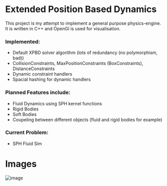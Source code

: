 # Extended Position Based Dynamics
This project is my attempt to implement a general purpose physics-engine.
It is written in C++ and OpenGl is used for visualisation.

### Implemented:
- Default XPBD solver algorithm (lots of redundancy (no polymorphism, bad))
- CollisionConstraints, MaxPositionConstraints (BoxConstraints), DistanceConstraints
- Dynamic constraint handlers
- Spacial hashing for dynamic handlers
  
### Planned Features include:
- Fluid Dynamics using SPH kernel functions
- Rigid Bodies
- Soft Bodies
- Coupeling between different objects (fluid and rigid bodies for example)

### Current Problem: 
- SPH Fluid Sim

# Images
![image](https://github.com/KarlGauck/XpbdGl/assets/91132264/8e1c31dc-9176-42f6-9512-1a63d24e89e0)
